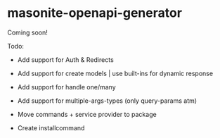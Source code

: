 # masonite-openapi-generator
Coming soon!

Todo:
- Add support for Auth & Redirects
- Add support for create models | use built-ins for dynamic response
- Add support for handle one/many
- Add support for multiple-args-types (only query-params atm)

- Move commands + service provider to package
- Create installcommand